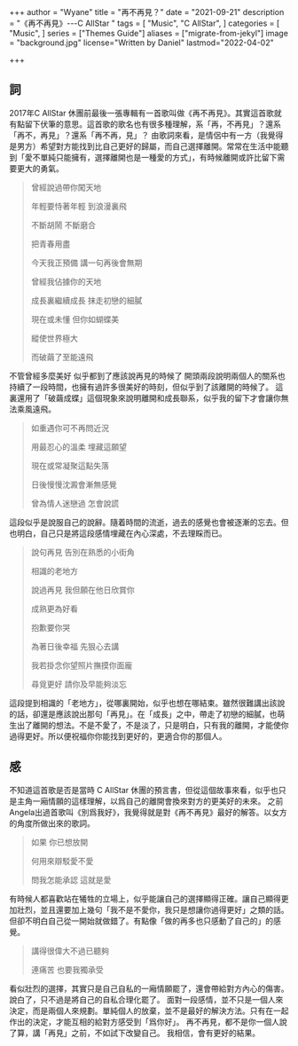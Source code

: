 +++
author = "Wyane"
title = "再不再見？"
date = "2021-09-21"
description = "《再不再見》---C AllStar "
tags = [
    "Music",
    "C AllStar",
]
categories = [
    "Music",
]
series = ["Themes Guide"]
aliases = ["migrate-from-jekyl"]
image = "background.jpg"
license="Written by Daniel"
lastmod="2022-04-02"

+++
## 詞
2017年C AllStar 休團前最後一張專輯有一首歌叫做《再不再見》。其實這首歌就有點留下伏筆的意思。這首歌的歌名也有很多種理解，系「再，不再見」？還系「再不，再見」？還系「再不再，見」？
由歌詞來看，是情侶中有一方（我覺得是男方）希望對方能找到比自己更好的歸屬，而自己選擇離開。常常在生活中能聽到「愛不單純只能擁有，選擇離開也是一種愛的方式」，有時候離開或許比留下需要更大的勇氣。

> 曾經說過帶你闖天地
> 
> 年輕要恃著年輕 到浪漫裏飛
> 
> 不斷胡鬧 不斷磨合
> 
> 把青春用盡
> 
> 今天我正預備 講一句再後會無期
>
>
> 曾經我佔據你的天地
> 
> 成長裏繼續成長 抹走初戀的細膩
> 
> 現在或未懂 但你如蝴蝶美
> 
> 縱使世界極大
> 
> 而破繭了至能遠飛
> 

不管曾經多麼美好 似乎都到了應該說再見的時候了
開頭兩段說明兩個人的關系也持續了一段時間，也擁有過許多很美好的時刻，但似乎到了該離開的時候了。
這裏還用了「破繭成蝶」這個現象來說明離開和成長聯系，似乎我的留下才會讓你無法乘風遠飛。

> 如重遇你可不再問近況
> 
> 用最忍心的溫柔 埋藏這願望
> 
> 現在或常凝聚這點失落
> 
> 日後慢慢沈澱會漸無感覺
> 
> 曾為情人迷戀過 怎會說謊

這段似乎是說服自己的說辭。隨着時間的流逝，過去的感覺也會被逐漸的忘去。但也明白，自己只是將這段感情埋藏在內心深處，不去理睬而已。

> 說句再見 告別在熟悉的小街角
> 
> 相識的老地方
> 
> 說過再見 我但願在他日欣賞你
> 
> 成熟更為好看
> 
> 抱歉要你哭
> 
> 為著日後幸福 先狠心去講
> 
> 我若掛念你望照片撫摸你面龐
> 
> 尋覓更好 請你及早能夠淡忘

這段提到相識的「老地方」，從哪裏開始，似乎也想在哪結束。雖然很難講出該說的話，卻還是應該說出那句「再見」。在「成長」之中，帶走了初戀的細膩，也萌生出了離開的想法。不是不愛了，不是淡了，只是明白，只有我的離開，才能使你過得更好。所以便祝福你你能找到更好的，更適合你的那個人。

## 感
不知道這首歌是否是當時 C AllStar 休團的預言書，但從這個故事來看，似乎也只是主角一廂情願的這樣理解，以爲自己的離開會換來對方的更美好的未來。
之前Angela出過首歌叫《別爲我好》，我覺得就是對《再不再見》最好的解答。以女方的角度所做出來的歌詞。

> 如果 你已想放開
> 
> 何用來辯駁愛不愛
> 
> 問我怎能承認 這就是愛

有時候人都喜歡站在犧牲的立場上，似乎能讓自己的選擇顯得正確。讓自己顯得更加壯烈，並且還要加上幾句「我不是不愛你，我只是想讓你過得更好」之類的話。但卻不明白自己從一開始就做錯了。有點像「做的再多也只感動了自己的」的感覺。

> 講得很偉大不過已聽夠
> 
> 連痛苦 也要我獨承受

看似壯烈的選擇，其實只是自己自私的一廂情願罷了，還會帶給對方內心的傷害。
說白了，只不過是將自己的自私合理化罷了。
面對一段感情，並不只是一個人來決定，而是兩個人來規劃。單純個人的放棄，並不是最好的解決方法。只有在一起作出的決定，才能互相的給對方感受到「爲你好」。
再不再見，都不是你一個人說了算，講「再見」之前，不如試下改變自己。
我相信，會有更好的結果。








​      
